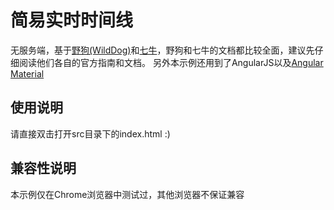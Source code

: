 # 简易实时时间线

无服务端，基于[野狗(WildDog)](https://wilddog.com)和[七牛](http://qiniu.com)，野狗和七牛的文档都比较全面，建议先仔细阅读他们各自的官方指南和文档。
另外本示例还用到了AngularJS以及[Angular Material](https://material.angularjs.org/)

## 使用说明

请直接双击打开src目录下的index.html :)

## 兼容性说明

本示例仅在Chrome浏览器中测试过，其他浏览器不保证兼容

